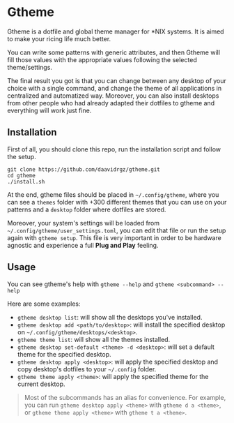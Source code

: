 # Gtheme

Gtheme is a dotfile and global theme manager for *NIX systems. It is aimed to make your ricing life much better. 

You can write some patterns with generic attributes, and then Gtheme will fill those values with the appropriate values following the selected theme/settings.

The final result you got is that you can change between any desktop of your choice with a single command, and change the theme of all applications in centralized and automatized way. Moreover, you can also
install desktops from other people who had already adapted their dotfiles to gtheme and everything will work just fine.

## Installation
First of all, you should clone this repo, run the installation script and follow the setup.

```console
git clone https://github.com/daavidrgz/gtheme.git
cd gtheme
./install.sh
```

At the end, gtheme files should be placed in `~/.config/gtheme`, where you can see a `themes` folder with +300 different themes that you can use on your patterns and a `desktop` folder where dotfiles are stored.

Moreover, your system's settings will be loaded from `~/.config/gtheme/user_settings.toml`, you can edit that file or run the setup again with `gtheme setup`. This file is very important in order to be hardware agnostic and experience a full **Plug and Play** feeling.

## Usage

You can see gtheme's help with `gtheme --help` and `gtheme <subcommand> --help`

Here are some examples:

- `gtheme desktop list`: will show all the desktops you've installed.
- `gtheme desktop add <path/to/desktop>`: will install the specified desktop on `~/.config/gtheme/desktops/<desktop>`.
- `gtheme theme list`: will show all the themes installed.
- `gtheme desktop set-default <theme> -d <desktop>`: will set a default theme for the specified desktop.
- `gtheme desktop apply <desktop>`:  will apply the specified desktop and copy desktop's dotfiles to your `~/.config` folder.
- `gtheme theme apply <theme>`: will apply the specified theme for the current desktop.

> Most of the subcommands has an alias for convenience. For example, you can run `gtheme desktop apply <theme>` with `gtheme d a <theme>`, or `gtheme theme apply <theme>` with `gtheme t a <theme>`.